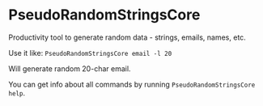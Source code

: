 # PseudoRandomStringsCore

Productivity tool to generate random data - strings, emails, names, etc.

Use it like:
```PseudoRandomStringsCore email -l 20```

Will generate random 20-char email.

You can get info about all commands by running ```PseudoRandomStringsCore help```.
